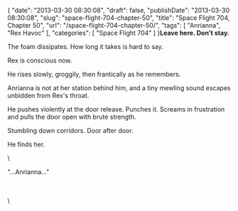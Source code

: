 {
    "date": "2013-03-30 08:30:08",
    "draft": false,
    "publishDate": "2013-03-30 08:30:08",
    "slug": "space-flight-704-chapter-50",
    "title": "Space Flight 704, Chapter 50",
    "url": "\/space-flight-704-chapter-50\/",
    "tags": [
        "Anrianna",
        "Rex Havoc"
    ],
    "categories": [
        "Space Flight 704"
    ]
}**Leave here. Don't stay.**

The foam dissipates. How long it takes is hard to say.

Rex is conscious now.

He rises slowly, groggily, then frantically as he remembers.

Anrianna is not at her station behind him, and a tiny mewling sound
escapes unbidden from Rex's throat.

He pushes violently at the door release. Punches it. Screams in
frustration and pulls the door open with brute strength.

Stumbling down corridors. Door after door.

He finds her.

\

"...Anrianna..."

\
\
\
